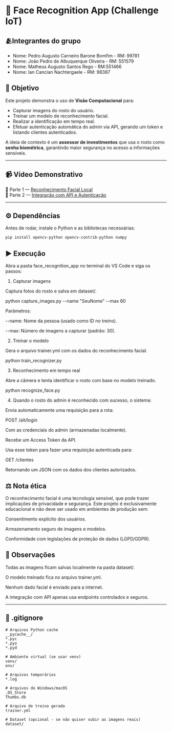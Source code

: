 # 🔐 Face Recognition App (Challenge IoT)

## 🫂Integrantes do grupo 
- Nome: Pedro Augusto Carneiro Barone Bomfim - RM: 99781
- Nome: João Pedro de Albuquerque Oliveira - RM: 551579
- Nome: Matheus Augusto Santos Rego - RM:551466
- Nome: Ian Cancian Nachtergaele - RM: 98387

## 🎯 Objetivo
Este projeto demonstra o uso de **Visão Computacional** para:
- Capturar imagens do rosto do usuário.
- Treinar um modelo de reconhecimento facial.
- Realizar a identificação em tempo real.
- Efetuar autenticação automática do admin via API, gerando um token e listando clientes autenticados.

A ideia de contexto é um **assessor de investimentos** que usa o rosto como **senha biométrica**, garantindo maior segurança no acesso a informações sensíveis.

---


## 📹 Vídeo Demonstrativo
🎥 Parte 1 — [Reconhecimento Facial Local](https://youtu.be/__NlMwX6fv4)  
🎥 Parte 2 — [Integração com API e Autenticação](https://youtu.be/VodWsPuMoVE)

---
## ⚙️ Dependências
Antes de rodar, instale o Python e as bibliotecas necessárias:

```bash
pip install opencv-python opencv-contrib-python numpy
```

## ▶️ Execução

Abra a pasta face_recognition_app no terminal do VS Code e siga os passos:

1. Capturar imagens

Captura fotos do rosto e salva em dataset/.

python capture_images.py --name "SeuNome" --max 60


Parâmetros:

--name: Nome da pessoa (usado como ID no treino).

--max: Número de imagens a capturar (padrão: 30).

2. Treinar o modelo

Gera o arquivo trainer.yml com os dados do reconhecimento facial.

python train_recognizer.py

3. Reconhecimento em tempo real

Abre a câmera e tenta identificar o rosto com base no modelo treinado.

python recognize_face.py

4. Quando o rosto do admin é reconhecido com sucesso, o sistema:

Envia automaticamente uma requisição para a rota:

POST /alt/login


Com as credenciais do admin (armazenadas localmente).

Recebe um Access Token da API.

Usa esse token para fazer uma requisição autenticada para:

GET /clientes


Retornando um JSON com os dados dos clientes autorizados.
## ⚖️ Nota ética

O reconhecimento facial é uma tecnologia sensível, que pode trazer implicações de privacidade e segurança.
Este projeto é exclusivamente educacional e não deve ser usado em ambientes de produção sem:

Consentimento explícito dos usuários.

Armazenamento seguro de imagens e modelos.

Conformidade com legislações de proteção de dados (LGPD/GDPR).

## 📌 Observações

Todas as imagens ficam salvas localmente na pasta dataset/.

O modelo treinado fica no arquivo trainer.yml.

Nenhum dado facial é enviado para a internet.

A integração com API apenas usa endpoints controlados e seguros.


---

## 📄 .gitignore
```gitignore
# Arquivos Python cache
__pycache__/
*.pyc
*.pyo
*.pyd

# Ambiente virtual (se usar venv)
venv/
env/

# Arquivos temporários
*.log

# Arquivos do Windows/macOS
.DS_Store
Thumbs.db

# Arquivo de treino gerado
trainer.yml

# Dataset (opcional - se não quiser subir as imagens reais)
dataset/
